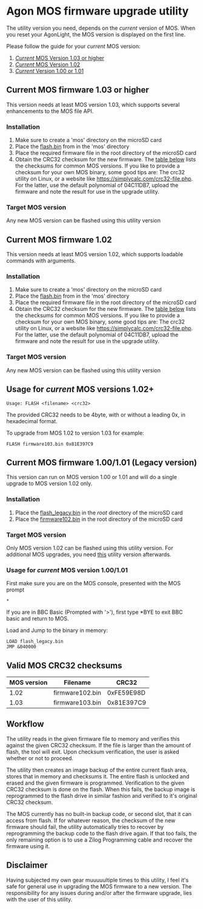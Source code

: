 # Agon MOS firmware upgrade utility
The utility version you need, depends on the *current* version of MOS. When you reset your AgonLight, the MOS version is displayed on the first line.

Please follow the guide for your *current* MOS version:
1. [*Current* MOS Version 1.03 or higher](#current-mos-firmware-103-or-higher)
2. [*Current* MOS Version 1.02](#current-mos-firmware-102)
3. [*Current* Version 1.00 or 1.01](#legacy-version-mos-firmware-100101)

## Current MOS firmware 1.03 or higher
This version needs at least MOS version 1.03, which supports several enhancements to the MOS file API.
### Installation
1. Make sure to create a 'mos' directory on the microSD card
2. Place the [flash.bin](https://github.com/envenomator/agon-flash/blob/master/binaries/Current%20MOS%20version%201.03%20or%20higher/flash.bin) from in the 'mos' directory
3. Place the required firmware file in the root directory of the microSD card
4. Obtain the CRC32 checksum for the new firmware. The [table below](#valid-mos-crc32-checksums) lists the checksums for common MOS versions. If you like to provide a checksum for your own MOS binary, some good tips are: The crc32 utility on Linux, or a website like https://simplycalc.com/crc32-file.php. For the latter, use the default polynomial of 04C11DB7, upload the firmware and note the result for use in the upgrade utility.

### Target MOS version
Any new MOS version can be flashed using this utility version

## Current MOS firmware 1.02
This version needs at least MOS version 1.02, which supports loadable commands with arguments.
### Installation
1. Make sure to create a 'mos' directory on the microSD card
2. Place the [flash.bin](https://github.com/envenomator/agon-flash/blob/master/binaries/Current%20MOS%20version%201.02/flash.bin) from in the 'mos' directory
3. Place the required firmware file in the root directory of the microSD card
4. Obtain the CRC32 checksum for the new firmware. The [table below](#valid-mos-crc32-checksums) lists the checksums for common MOS versions. If you like to provide a checksum for your own MOS binary, some good tips are: The crc32 utility on Linux, or a website like https://simplycalc.com/crc32-file.php. For the latter, use the default polynomial of 04C11DB7, upload the firmware and note the result for use in the upgrade utility.

### Target MOS version
Any new MOS version can be flashed using this utility version

## Usage for *current* MOS versions 1.02+
```console
Usage: FLASH <filename> <crc32>
```
The provided CRC32 needs to be 4byte, with or without a leading 0x, in hexadecimal format. 

To upgrade from MOS 1.02 to version 1.03 for example:
```console
FLASH firmware103.bin 0x81E397C9
```

## Current MOS firmware 1.00/1.01 (Legacy version)
This version can run on MOS version 1.00 or 1.01 and will do a single upgrade to MOS version 1.02 only.
### Installation
1. Place the [flash_legacy.bin](https://github.com/envenomator/agon-flash/blob/master/binaries/Current%20MOS%20version%20up%20to%201.01/flash_legacy.bin) in the *root* directory of the microSD card
2. Place the [firmware102.bin](https://github.com/envenomator/agon-flash/blob/master/binaries/firmware102.bin) in the root directory of the microSD card

### Target MOS version
Only MOS version 1.02 can be flashed using this utility version. For additional MOS upgrades, you need [this](#current-mos-firmware-102) utility version afterwards.

### Usage for *current* MOS version 1.00/1.01
First make sure you are on the MOS console, presented with the MOS prompt

    *

If you are in BBC Basic (Prompted with '>'), first type *BYE to exit BBC basic and return to MOS.

Load and Jump to the binary in memory:
```console
LOAD flash_legacy.bin
JMP &040000
```

## Valid MOS CRC32 checksums

| MOS version | Filename           | CRC32      |
|-------------|--------------------|------------|
| 1.02        | firmware102.bin    | 0xFE59E98D |
| 1.03        | firmware103.bin    | 0x81E397C9 |

## Workflow
The utility reads in the given firmware file to memory and verifies this against the given CRC32 checksum.
If the file is larger than the amount of flash, the tool will exit.
Upon checksum verification, the user is asked whether or not to proceed.

The utility then creates an image backup of the entire current flash area, stores that in memory and checksums it.
The entire flash is unlocked and erased and the given firmware is programmed.
Verification to the given CRC32 checksum is done on the flash. When this fails, the backup image is reprogrammed to the flash drive in similar fashion and verified to it's original CRC32 checksum.

The MOS currently has no built-in backup code, or second slot, that it can access from flash. If for whatever reason, the checksum of the new firmware should fail, the utility automatically tries to recover by reprogramming the backup code to the flash drive again. If that too fails, the only remaining option is to use a Zilog Programming cable and recover the firmware using it.

## Disclaimer
Having subjected my own gear muuuuultiple times to this utility, I feel it's safe for general use in upgrading the MOS firmware to a new version.
The responsibility for any issues during and/or after the firmware upgrade, lies with the user of this utility.

